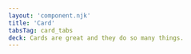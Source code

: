 ```yaml
---
layout: 'component.njk'
title: 'Card'
tabsTag: card_tabs
deck: Cards are great and they do so many things.
---
```

